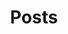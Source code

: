 ---
title: 'Posts'
layout: 'layouts/feed.njk'
summary : 'The latest updates on games.'
pagination: 
  data: collections.blog
  size: 6
permalink: '/blog/{% if pagination.pageNumber > 0 %}/page/{{ pagination.pageNumber }}{% endif %}/index.html'
paginationPrevText: 'Newer posts'
paginationNextText: 'Older posts'
paginationAnchor: '#post-list'
eleventyNavigation:
  key: posts
  title: Posts
  order: 1
---
